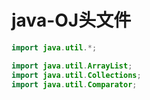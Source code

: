 





# java-OJ头文件



```java
import java.util.*;
```

```java
import java.util.ArrayList;
import java.util.Collections;
import java.util.Comparator;
```

























